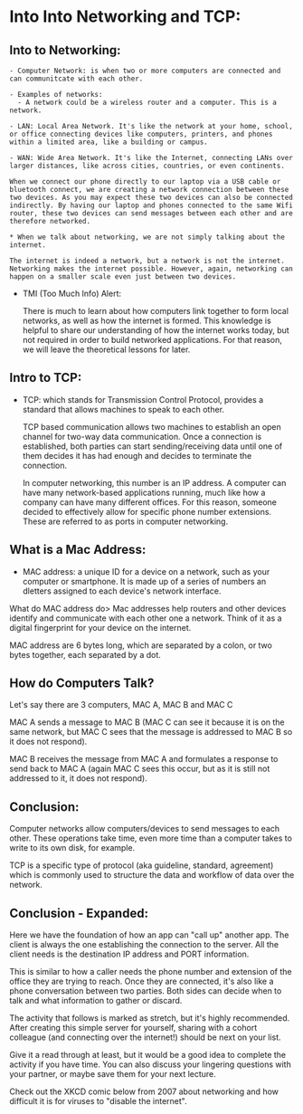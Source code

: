 # Into Into Networking and TCP:

## Into to Networking:
  
    - Computer Network: is when two or more computers are connected and can communitcate with each other.

    - Examples of networks: 
      - A network could be a wireless router and a computer. This is a network.

    - LAN: Local Area Network. It's like the network at your home, school, or office connecting devices like computers, printers, and phones within a limited area, like a building or campus.

    - WAN: Wide Area Network. It's like the Internet, connecting LANs over larger distances, like across cities, countries, or even continents.

    When we connect our phone directly to our laptop via a USB cable or bluetooth connect, we are creating a network connection between these two devices. As you may expect these two devices can also be connected indirectly. By having our laptop and phones connected to the same Wifi router, these two devices can send messages between each other and are therefore networked.

    * When we talk about networking, we are not simply talking about the internet.

    The internet is indeed a network, but a network is not the internet. Networking makes the internet possible. However, again, networking can happen on a smaller scale even just between two devices.


  * TMI (Too Much Info) Alert:

    There is much to learn about how computers link together to form local networks, as well as how the internet is formed. This knowledge is helpful to share our understanding of how the internet works today, but not required in order to build networked applications. For that reason, we will leave the theoretical lessons for later.


## Intro to TCP:

  - TCP: which stands for Transmission Control Protocol, provides a standard that allows machines to speak to each other.

    TCP based communication allows two machines to establish an open channel for two-way data communication. Once a connection is established, both parties can start sending/receiving data until one of them decides it has had enough and decides to terminate the connection.

    In computer networking, this number is an IP address. A computer can have many network-based applications running, much like how a company can have many different offices. For this reason, someone decided to effectively allow for specific phone number extensions. These are referred to as ports in computer networking.


## What is a Mac Address:

  - MAC address: a unique ID for a device on a network, such as your computer or smartphone. It is made up of a series of numbers an dletters assigned to each device's network interface. 

  What do MAC address do>
    Mac addresses help routers and other devices identify and communicate with each other one a network. Think of it as a digital fingerprint for your device on the internet.

  MAC address are 6 bytes long, which are separated by a colon, or two bytes together, each separated by a dot.


## How do Computers Talk?

  Let's say there are 3 computers, MAC A, MAC B and MAC C

  MAC A sends a message to MAC B (MAC C can see it because it is on the same network, but MAC C sees that the message is addressed to MAC B so it does not respond).

  MAC B receives the message from MAC A and formulates a response to send back to MAC A (again MAC C sees this occur, but as it is still not addressed to it, it does not respond).


## Conclusion:

  Computer networks allow computers/devices to send messages to each other. These operations take time, even more time than a computer takes to write to its own disk, for example.

  TCP is a specific type of protocol (aka guideline, standard, agreement) which is commonly used to structure the data and workflow of data over the network.


## Conclusion - Expanded:
  Here we have the foundation of how an app can "call up" another app. The client is always the one establishing the connection to the server. All the client needs is the destination IP address and PORT information.

  This is similar to how a caller needs the phone number and extension of the office they are trying to reach. Once they are connected, it's also like a phone conversation between two parties. Both sides can decide when to talk and what information to gather or discard.

  The activity that follows is marked as stretch, but it's highly recommended. After creating this simple server for yourself, sharing with a cohort colleague (and connecting over the internet!) should be next on your list.

  Give it a read through at least, but it would be a good idea to complete the activity if you have time. You can also discuss your lingering questions with your partner, or maybe save them for your next lecture.

  Check out the XKCD comic below from 2007 about networking and how difficult it is for viruses to "disable the internet".


